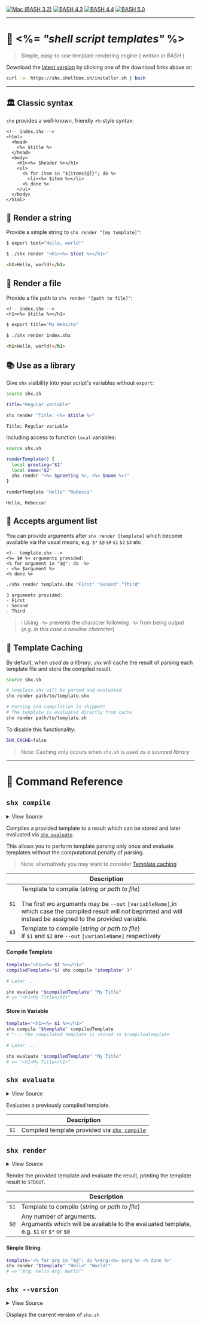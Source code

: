 [![Mac (BASH 3.2)](<https://github.com/shellbox-sh/shx/workflows/Mac%20(BASH%203.2)/badge.svg>)](https://github.com/shellbox-sh/shx/actions?query=workflow%3A%22Mac+%28BASH+3.2%29%22) [![BASH 4.3](https://github.com/shellbox-sh/shx/workflows/BASH%204.3/badge.svg)](https://github.com/shellbox-sh/shx/actions?query=workflow%3A%22BASH+4.3%22) [![BASH 4.4](https://github.com/shellbox-sh/shx/workflows/BASH%204.4/badge.svg)](https://github.com/shellbox-sh/shx/actions?query=workflow%3A%22BASH+4.4%22) [![BASH 5.0](https://github.com/shellbox-sh/shx/workflows/BASH%205.0/badge.svg)](https://github.com/shellbox-sh/shx/actions?query=workflow%3A%22BASH+5.0%22)

---
# 📜 <%= _"shell script templates"_ %>

> Simple, easy-to-use template rendering engine ( _written in BASH_ )

Download the [latest version](https://github.com/shellbox-sh/shx/archive/v1.0.0.tar.gz) by clicking one of the download links above or:

```sh
curl -o- https://shx.shellbox.sh/installer.sh | bash
```

---

## 🏛️ Classic syntax

`shx` provides a well-known, friendly `<%`-style syntax:

```erb
<!-- index.shx -->
<html>
  <head>
    <%= $title %>
  </head>
  <body>
    <h1><%= $header %></h1>
    <ul>
      <% for item in "${items[@]}"; do %>
        <li><%= $item %></li>
      <% done %>
    </ul>
  </body>
</html>
```

## 💬 Render a string

Provide a simple string to `shx render "[my template]"`:

```sh
$ export text="Hello, world!"

$ ./shx render "<h1><%= $text %></h1>"
```

```html
<h1>Hello, world!</h1>
```

## 💾 Render a file

Provide a file path to `shx render "[path to file]"`:

```erb
<!-- index.shx -->
<h1><%= $title %></h1>
```

```sh
$ export title="My Website"

$ ./shx render index.shx
```

```html
<h1>Hello, world!</h1>
```

## 📚 Use as a library

Give `shx` visibility into your script's variables without `export`:

```sh
source shx.sh

title="Regular variable"

shx render "Title: <%= $title %>"
```

```
Title: Regular variable
```

Including access to function `local` variables:

```sh
source shx.sh

renderTemplate() {
  local greeting="$1"
  local name="$2"
  shx render "<%= $greeting %>, <%= $name %>!"
}

renderTemplate "Hello" "Rebecca"
```

```
Hello, Rebecca!
```

## 📎 Accepts argument list

You can provide arguments after `shx render [template]` which become available via the usual means, e.g. `$*` `$@` `$#` `$1` `$2` `$3` etc

```erb
<!-- template.shx -->
<%= $# %> arguments provided:
<% for argument in "$@"; do -%>
- <%= $argument %>
<% done %>
```

```sh
./shx render template.shx "First" "Second" "Third"
```

```
3 arguments provided:
- First
- Second
- Third
```

> ℹ️ Using `-%>` prevents the character following `-%>` from being output (_e.g. in this case a newline character_)

## 🔄 Template Caching

By default, when _used as a library_, `shx` will cache the result of
parsing each template file and store the compiled result.

```sh
source shx.sh

# template.shx will be parsed and evaluated
shx render path/to/template.shx

# Parsing and compilation is skipped!
# The template is evaluated directly from cache
shx render path/to/template.sh
```

To disable this functionality:

```sh
SHX_CACHE=false
```

> Note: Caching only occurs when `shx.sh` is _used as a sourced library_

---


# 📓 Command Reference




## `shx compile`



<details>
  <summary>View Source</summary>


```sh

local __shx__outVariableName=''
[ "$1" = "--out" ] && { shift; __shx__outVariableName="$1"; shift; }

# Undocumented option, get the code for the template without evaluating it: --code
local __shx__providedTemplate="$1"; shift

[ -f "$__shx__providedTemplate" ] && __shx__providedTemplate="$(<"$__shx__providedTemplate")"

# Like most similar implementations across programming languages,
# the template render process builds up a script with lots of printf
# statements alongside the <% shell source %> code to run and
# then the result is created by evaluating the script.
#
# This is _not_ a side-effect-free/safe templating engine a la Liquid and friends
#
local __shx__outputScriptToEval=''
local __shx__stringBuilder=''
local __shx__stringBuilderComplete=false
local __shx__valueBlock=''
local __shx__valueBlockOpen=false
local __shx__codeBlockDefinition=''
local __shx__codeBlockDefinitionOpen=false
local __shx__heredocCount=0
local __shx__newLine=$'\n'

# We legit loop thru all the characters.
local __shx__cursor=0
while [ "$__shx__cursor" -lt "${#__shx__providedTemplate}" ]
do
  if [ "${__shx__providedTemplate:$__shx__cursor:3}" = "<%=" ]
  then
    [ "$__shx__codeBlockDefinitionOpen" = true ] && { echo "shx [RenderError] <%= was started but there is a <% block already open with content: '$__shx__codeBlockDefinition'" >&2; return 1; }
    [ "$__shx__valueBlockOpen" = true ] && { echo "shx [RenderError] <%= was started but there is another <%= already open with content: '$__shx__valueBlock'" >&2; return 1; }
    __shx__valueBlockOpen=true
    __shx__stringBuilderComplete=true
    : "$(( __shx__cursor += 2 ))"
  elif [ "${__shx__providedTemplate:$__shx__cursor:2}" = "<%" ]
  then
    [ "$__shx__codeBlockDefinitionOpen" = true ] && { echo "shx [RenderError] %> block was closed but there is another <% currently open with content: '$__shx__codeBlockDefinition'" >&2; return 1; }
    [ "$__shx__valueBlockOpen" = true ] && { echo "shx [RenderError] %> block was closed but there is a <%= currently open with content: '$__shx__valueBlock'" >&2; return 1; }
    __shx__codeBlockDefinitionOpen=true
    __shx__stringBuilderComplete=true
    : "$(( __shx__cursor++ ))"
  elif [ "${__shx__providedTemplate:$__shx__cursor:3}" = "-%>" ]
  then
    if [ "$__shx__valueBlockOpen" = true ]
    then
      __shx__valueBlockOpen=false
      __shx__valueBlock="${__shx__valueBlock# }"
      __shx__outputScriptToEval+="${__shx__newLine}printf '%s' \"${__shx__valueBlock% }\"${__shx__newLine}"
      __shx__valueBlock=''
    elif [ "$__shx__codeBlockDefinitionOpen" = true ]
    then
      __shx__codeBlockDefinitionOpen=false
      __shx__codeBlockDefinition="${__shx__codeBlockDefinition# }"
      __shx__outputScriptToEval+="${__shx__newLine}${__shx__codeBlockDefinition% }${__shx__newLine}"
      __shx__codeBlockDefinition=''
    else
      echo "shx [RenderError] unexpected %> encountered, no <% or <%= blocks are currently open" >&2
      return 1
    fi
    : "$(( __shx__cursor += 3 ))"
  elif [ "${__shx__providedTemplate:$__shx__cursor:2}" = "%>" ]
  then
    if [ "$__shx__valueBlockOpen" = true ]
    then
      __shx__valueBlockOpen=false
      __shx__valueBlock="${__shx__valueBlock# }"
      __shx__outputScriptToEval+="${__shx__newLine}printf '%s' \"${__shx__valueBlock% }\"${__shx__newLine}"
      __shx__valueBlock=''
    elif [ "$__shx__codeBlockDefinitionOpen" = true ]
    then
      __shx__codeBlockDefinitionOpen=false
      __shx__codeBlockDefinition="${__shx__codeBlockDefinition# }"
      __shx__outputScriptToEval+="${__shx__newLine}${__shx__codeBlockDefinition% }${__shx__newLine}"
      __shx__codeBlockDefinition=''
    else
      echo "shx [RenderError] unexpected %> encountered, no <% or <%= blocks are currently open" >&2
      return 1
    fi
    : "$(( __shx__cursor++ ))"
  elif [ "$__shx__valueBlockOpen" = true ]
  then
    __shx__valueBlock+="${__shx__providedTemplate:$__shx__cursor:1}"
  elif [ "$__shx__codeBlockDefinitionOpen" = true ]
  then
    __shx__codeBlockDefinition+="${__shx__providedTemplate:$__shx__cursor:1}"
  else 
    __shx__stringBuilder+="${__shx__providedTemplate:$__shx__cursor:1}"
  fi

  if [ "$__shx__stringBuilderComplete" = true ]
  then
    __shx__stringBuilderComplete=false
    if [ -n "$__shx__stringBuilder" ]
    then
      : "$(( __shx__heredocCount++ ))"
      __shx__outputScriptToEval+="${__shx__newLine}IFS= read -r -d '' __SHX_HEREDOC_$__shx__heredocCount << 'SHX_PRINT_BLOCK'${__shx__newLine}"
      __shx__outputScriptToEval+="$__shx__stringBuilder"
      __shx__outputScriptToEval+="${__shx__newLine}SHX_PRINT_BLOCK"
      __shx__outputScriptToEval+="${__shx__newLine}printf '%s' \"\${__SHX_HEREDOC_$__shx__heredocCount%$'\\n'}\""
      __shx__outputScriptToEval+="${__shx__newLine}unset __SHX_HEREDOC_$__shx__heredocCount"
      __shx__stringBuilder=''
    fi
  fi

  : "$(( __shx__cursor++ ))"
done

if [ -n "$__shx__stringBuilder" ]
then
    __shx__outputScriptToEval+="${__shx__newLine}IFS= read -r -d '' __SHX_HEREDOC_$__shx__heredocCount << 'SHX_PRINT_BLOCK'${__shx__newLine}"
  __shx__outputScriptToEval+="$__shx__stringBuilder"
  __shx__outputScriptToEval+="${__shx__newLine}SHX_PRINT_BLOCK"
  __shx__outputScriptToEval+="${__shx__newLine}printf '%s' \"\${__SHX_HEREDOC_$__shx__heredocCount%$'\\\n'}\""
  __shx__outputScriptToEval+="${__shx__newLine}unset __SHX_HEREDOC_$__shx__heredocCount"
  __shx__stringBuilder=''
fi

[ "$__shx__codeBlockDefinitionOpen" = true ] && { echo "shx [RenderError] <% block was not closed: '$__shx__codeBlockDefinition'" >&2; return 1; }
[ "$__shx__valueBlockOpen" = true ] && { echo "shx [RenderError] <%= was not closed: '$__shx__valueBlock'" >&2; return 1; }

# local __shx__COMPILED_TEMPLATE="$( printf '%s' "$__shx__outputScriptToEval" )"
local __shx__COMPILED_TEMPLATE="$__shx__outputScriptToEval"

if [ "$__shx__printCodeOnly" = true ]
then
  echo "$__shx__COMPILED_TEMPLATE"
  return 0
fi

unset __shx__cursor
unset __shx__outputScriptToEval
unset __shx__stringBuilder
unset __shx__stringBuilderComplete
unset __shx__valueBlock
unset __shx__valueBlockOpen
unset __shx__codeBlockDefinition
unset __shx__codeBlockDefinitionOpen
unset __shx__heredocCount
unset __shx__printCodeOnly
unset __shx__newLine

if [ -n "$__shx__outVariableName" ]
then
  printf -v "$__shx__outVariableName" '%s' "$__shx__COMPILED_TEMPLATE"
else
  printf '%s' "$__shx__COMPILED_TEMPLATE"
fi
```


</details>




Compiles a provided template to a result which can be stored and
later evaluated via [`shx evaluate`](#shx-evaluate).

This allows you to perform template parsing only once and
evaluate templates without the computational penalty of parsing.

> Note: alternatively you may want to consider [Template caching](#template-caching)


| | Description |
|-|-------------|
| `$1` | Template to compile (_string or path to file_)<br><br>The first wo arguments may be `--out` `[variableName]`,in which case the compiled result will _not_ beprinted and will instead be assigned to the provided variable. |
| `$3` | Template to compile (_string or path to file_)<br>if `$1` and `$2` are `--out` `[variableName]` respectively |








#### Compile Template




```sh
template="<h1><%= $1 %></h1>"
compiledTemplate="$( shx compile "$template" )"

# Later ...

shx evaluate "$compiledTemplate" "My Title"
# => "<h1>My Title</h1>"
```






#### Store in Variable




```sh
template="<h1><%= $1 %></h1>"
shx compile "$template" compiledTemplate
# ^--- the compilated template is stored in $compiledTemplate

# Later ...

shx evaluate "$compiledTemplate" "My Title"
# => "<h1>My Title</h1>"
```








## `shx evaluate`



<details>
  <summary>View Source</summary>


```sh

local __shx__COMPILED_TEMPLATE="$1"; shift
eval "$__shx__COMPILED_TEMPLATE"
```


</details>




Evaluates a previously compiled template.


| | Description |
|-|-------------|
| `$1` | Compiled template provided via [`shx compile`](#shx-compile) |








## `shx render`



<details>
  <summary>View Source</summary>


```sh

# Undocumented option, get the code for the template without evaluating it: --code
local __shx__printCodeOnly=false
[ "$1" = "--code" ] && { __shx__printCodeOnly=true; shift; }

# Shift so that templates can properly read in provided "$1" "$@" etc to the `render` function
local __shx__originalTemplateArgument="$1"; shift
local __shx__providedTemplate="$__shx__originalTemplateArgument"

#
# Begin Cache Lookup
#
local __shx__cacheEncodedItem_indexOfCompiledTemplate=''
if [ -f "$__shx__providedTemplate" ] && [ "$SHX_CACHE" = true ]
then
  # Build up the new cache lookup field (may have MTIME file changes)
  declare -a __shx__cacheLookupIndex=()

  # Loop Thru Every Item in the Cache, including it's Filename, Mtime,
  # and index to compiled template in the cache
  local __shx__cacheEncodedItem=''
  while IFS="" read -r __shx__cacheEncodedItem
  do
    local __shx__cacheUpdatedEncodedItem=''
    local __shx__cacheEncodedItem_filename="${__shx__cacheEncodedItem##*|}"

    # Found the item
    if [ "$__shx__cacheEncodedItem_filename" = "$__shx__providedTemplate" ]
    then
      # Get and check the mtime
      local __shx__currentTemplateFileMtime="$( date +"%s" -r "$__shx__providedTemplate" 2>/dev/null || stat -x "$__shx__providedTemplate" | grep "Modify" )"

      # MTIME
      local __shx__cacheEncodedItem_mtime="${__shx__cacheEncodedItem#*>}"
      __shx__cacheEncodedItem_mtime="${__shx__cacheEncodedItem_mtime%%|*}"

      # Index
      __shx__cacheEncodedItem_indexOfCompiledTemplate="${__shx__cacheEncodedItem%%*<}"
      __shx__cacheEncodedItem_indexOfCompiledTemplate="${__shx__cacheEncodedItem_indexOfCompiledTemplate%>*}"

      if [ "$__shx__currentTemplateFileMtime" = "$__shx__cacheEncodedItem_mtime" ]
      then
        # Equal! Just eval the previously compiled template
        eval "${_SHX_COMPILED_TEMPLATE_CACHE[$__shx__cacheEncodedItem_indexOfCompiledTemplate]}" && return $?
      else
        # Present but not equal, note to update it via its index
        # Update the item with the new MTIME
        local __shx__cacheUpdatedEncodedItem="$__shx__cacheEncodedItem_indexOfCompiledTemplate>$__shx__currentTemplateFileMtime|$__shx__cacheEncodedItem_filename"
      fi
    fi

    if [ -n "$__shx__cacheUpdatedEncodedItem" ]
    then
      __shx__cacheLookupIndex+=("$__shx__cacheUpdatedEncodedItem\n")
    else
      __shx__cacheLookupIndex+=("$__shx__cacheEncodedItem\n")
    fi
  done < <( printf "${_SHX_COMPILED_TEMPLATE_CACHE[0]}" )

  # Update the cache index
  _SHX_COMPILED_TEMPLATE_CACHE[0]="${__shx__cacheLookupIndex[*]}"

  # If no template was found and eval'd and returned from the cache, grab a new one from the filesystem
  __shx__providedTemplate="$(<"$__shx__providedTemplate")"
fi
#
# End Cache Lookup
#

# Like most similar implementations across programming languages,
# the template render process builds up a script with lots of printf
# statements alongside the <% shell source %> code to run and
# then the result is created by evaluating the script.
#
# This is _not_ a side-effect-free/safe templating engine a la Liquid and friends
#
local __shx__outputScriptToEval=''
local __shx__stringBuilder=''
local __shx__stringBuilderComplete=false
local __shx__valueBlock=''
local __shx__valueBlockOpen=false
local __shx__codeBlockDefinition=''
local __shx__codeBlockDefinitionOpen=false
local __shx__heredocCount=0
local __shx__newLine=$'\n'

# We legit loop thru all the characters.
local __shx__cursor=0
while [ "$__shx__cursor" -lt "${#__shx__providedTemplate}" ]
do
  if [ "${__shx__providedTemplate:$__shx__cursor:3}" = "<%=" ]
  then
    [ "$__shx__codeBlockDefinitionOpen" = true ] && { echo "shx [RenderError] <%= was started but there is a <% block already open with content: '$__shx__codeBlockDefinition'" >&2; return 1; }
    [ "$__shx__valueBlockOpen" = true ] && { echo "shx [RenderError] <%= was started but there is another <%= already open with content: '$__shx__valueBlock'" >&2; return 1; }
    __shx__valueBlockOpen=true
    __shx__stringBuilderComplete=true
    : "$(( __shx__cursor += 2 ))"
  elif [ "${__shx__providedTemplate:$__shx__cursor:2}" = "<%" ]
  then
    [ "$__shx__codeBlockDefinitionOpen" = true ] && { echo "shx [RenderError] %> block was closed but there is another <% currently open with content: '$__shx__codeBlockDefinition'" >&2; return 1; }
    [ "$__shx__valueBlockOpen" = true ] && { echo "shx [RenderError] %> block was closed but there is a <%= currently open with content: '$__shx__valueBlock'" >&2; return 1; }
    __shx__codeBlockDefinitionOpen=true
    __shx__stringBuilderComplete=true
    : "$(( __shx__cursor++ ))"
  elif [ "${__shx__providedTemplate:$__shx__cursor:3}" = "-%>" ]
  then
    if [ "$__shx__valueBlockOpen" = true ]
    then
      __shx__valueBlockOpen=false
      __shx__valueBlock="${__shx__valueBlock# }"
      __shx__outputScriptToEval+="${__shx__newLine}printf '%s' \"${__shx__valueBlock% }\"${__shx__newLine}"
      __shx__valueBlock=''
    elif [ "$__shx__codeBlockDefinitionOpen" = true ]
    then
      __shx__codeBlockDefinitionOpen=false
      __shx__codeBlockDefinition="${__shx__codeBlockDefinition# }"
      __shx__outputScriptToEval+="${__shx__newLine}${__shx__codeBlockDefinition% }${__shx__newLine}"
      __shx__codeBlockDefinition=''
    else
      echo "shx [RenderError] unexpected %> encountered, no <% or <%= blocks are currently open" >&2
      return 1
    fi
    : "$(( __shx__cursor += 3 ))"
  elif [ "${__shx__providedTemplate:$__shx__cursor:2}" = "%>" ]
  then
    if [ "$__shx__valueBlockOpen" = true ]
    then
      __shx__valueBlockOpen=false
      __shx__valueBlock="${__shx__valueBlock# }"
      __shx__outputScriptToEval+="${__shx__newLine}printf '%s' \"${__shx__valueBlock% }\"${__shx__newLine}"
      __shx__valueBlock=''
    elif [ "$__shx__codeBlockDefinitionOpen" = true ]
    then
      __shx__codeBlockDefinitionOpen=false
      __shx__codeBlockDefinition="${__shx__codeBlockDefinition# }"
      __shx__outputScriptToEval+="${__shx__newLine}${__shx__codeBlockDefinition% }${__shx__newLine}"
      __shx__codeBlockDefinition=''
    else
      echo "shx [RenderError] unexpected %> encountered, no <% or <%= blocks are currently open" >&2
      return 1
    fi
    : "$(( __shx__cursor++ ))"
  elif [ "$__shx__valueBlockOpen" = true ]
  then
    __shx__valueBlock+="${__shx__providedTemplate:$__shx__cursor:1}"
  elif [ "$__shx__codeBlockDefinitionOpen" = true ]
  then
    __shx__codeBlockDefinition+="${__shx__providedTemplate:$__shx__cursor:1}"
  else 
    __shx__stringBuilder+="${__shx__providedTemplate:$__shx__cursor:1}"
  fi

  if [ "$__shx__stringBuilderComplete" = true ]
  then
    __shx__stringBuilderComplete=false
    if [ -n "$__shx__stringBuilder" ]
    then
      : "$(( __shx__heredocCount++ ))"
      __shx__outputScriptToEval+="${__shx__newLine}IFS= read -r -d '' __SHX_HEREDOC_$__shx__heredocCount << 'SHX_PRINT_BLOCK'${__shx__newLine}"
      __shx__outputScriptToEval+="$__shx__stringBuilder"
      __shx__outputScriptToEval+="${__shx__newLine}SHX_PRINT_BLOCK"
      __shx__outputScriptToEval+="${__shx__newLine}printf '%s' \"\${__SHX_HEREDOC_$__shx__heredocCount%$'\\n'}\""
      __shx__outputScriptToEval+="${__shx__newLine}unset __SHX_HEREDOC_$__shx__heredocCount"
      __shx__stringBuilder=''
    fi
  fi

  : "$(( __shx__cursor++ ))"
done

if [ -n "$__shx__stringBuilder" ]
then
    __shx__outputScriptToEval+="${__shx__newLine}IFS= read -r -d '' __SHX_HEREDOC_$__shx__heredocCount << 'SHX_PRINT_BLOCK'${__shx__newLine}"
  __shx__outputScriptToEval+="$__shx__stringBuilder"
  __shx__outputScriptToEval+="${__shx__newLine}SHX_PRINT_BLOCK"
  __shx__outputScriptToEval+="${__shx__newLine}printf '%s' \"\${__SHX_HEREDOC_$__shx__heredocCount%$'\\\n'}\""
  __shx__outputScriptToEval+="${__shx__newLine}unset __SHX_HEREDOC_$__shx__heredocCount"
  __shx__stringBuilder=''
fi

[ "$__shx__codeBlockDefinitionOpen" = true ] && { echo "shx [RenderError] <% block was not closed: '$__shx__codeBlockDefinition'" >&2; return 1; }
[ "$__shx__valueBlockOpen" = true ] && { echo "shx [RenderError] <%= was not closed: '$__shx__valueBlock'" >&2; return 1; }

# local __shx__COMPILED_TEMPLATE="$( printf '%s' "$__shx__outputScriptToEval" )"
local __shx__COMPILED_TEMPLATE="$__shx__outputScriptToEval"

if [ "$__shx__printCodeOnly" = true ]
then
  echo "$__shx__COMPILED_TEMPLATE"
  return 0
fi

if [ -f "$__shx__originalTemplateArgument" ] && [ "$SHX_CACHE" = true ]
then
  if [ -n "$__shx__cacheEncodedItem_indexOfCompiledTemplate" ] # Existing item in the cache to update
  then
    _SHX_COMPILED_TEMPLATE_CACHE[$__shx__cacheEncodedItem_indexOfCompiledTemplate]="$__shx__COMPILED_TEMPLATE"
  else
    # Add a new item
    local __shx__actualMtime="$( date +"%s" -r "$__shx__originalTemplateArgument" 2>/dev/null || stat -x "$__shx__originalTemplateArgument" | grep "Modify" )"
    local __shx__itemIndexLine="${#_SHX_COMPILED_TEMPLATE_CACHE[@]}>$__shx__actualMtime|$__shx__originalTemplateArgument"
    _SHX_COMPILED_TEMPLATE_CACHE[0]+="$__shx__itemIndexLine\n"
    _SHX_COMPILED_TEMPLATE_CACHE+=("$__shx__COMPILED_TEMPLATE")
  fi
fi

unset __shx__cursor
unset __shx__outputScriptToEval
unset __shx__stringBuilder
unset __shx__stringBuilderComplete
unset __shx__valueBlock
unset __shx__valueBlockOpen
unset __shx__codeBlockDefinition
unset __shx__codeBlockDefinitionOpen
unset __shx__heredocCount
unset __shx__printCodeOnly
unset __shx__newLine
unset __shx__originalTemplateArgument
unset __shx__providedTemplate
unset __shx__cacheEncodedItem_indexOfCompiledTemplate
unset __shx__cacheLookupIndex
unset __shx__cacheEncodedItem
unset __shx__cacheUpdatedEncodedItem
unset __shx__cacheEncodedItem_filename
unset __shx__currentTemplateFileMtime
unset __shx__cacheEncodedItem_mtime
unset __shx__cacheUpdatedEncodedItem

eval "$__shx__COMPILED_TEMPLATE"
```


</details>




Render the provided template and evaluate the result, printing the template result to `STDOUT`.


| | Description |
|-|-------------|
| `$1` | Template to compile (_string or path to file_) |
| `$@` | Any number of arguments.<br>Arguments which will be available to the evaluated template,<br>e.g. `$1` or `$*` or `$@` |








#### Simple String




```sh
template='<% for arg in "$@"; do %>Arg:<%= $arg %> <% done %>'
shx render "$template" "Hello" "World!"
# => "Arg: Hello Arg: World!"
```








## `shx --version`



<details>
  <summary>View Source</summary>


```sh

echo "shx version $SHX_VERSION"
```


</details>



Displays the current version of `shx.sh`










